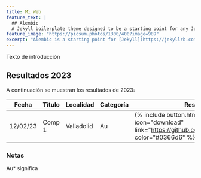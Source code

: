 ```yaml
---
title: Mi Web
feature_text: |
  ## Alembic
  A Jekyll boilerplate theme designed to be a starting point for any Jekyll website
feature_image: "https://picsum.photos/1300/400?image=989"
excerpt: "Alembic is a starting point for [Jekyll](https://jekyllrb.com/) projects. Rather than starting from scratch, this boilerplate is designed to get the ball rolling immediately. Install it, configure it, tweak it, push it."
---
```


Texto de introducción

## Resultados 2023

A continuación se muestran los resultados de 2023:

| Fecha    |  Título  |  Localidad   |  Categoría  | Resultados |
|----------|----------|--------------|-------------|------------|
| 12/02/23 | Comp 1   |  Valladolid  |  Au         |  {% include button.html text="Acta" icon="download" link="https://github.com/daviddarnes/alembic" color="#0366d6" %} | 

### Notas

Au* significa 